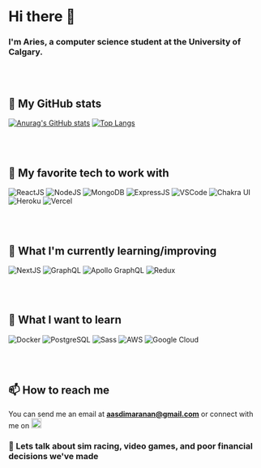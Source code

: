# Hi there 👋
### I'm Aries, a computer science student at the University of Calgary.

<br/>
<br/>


## 🔭 My GitHub stats
[![Anurag's GitHub stats](https://github-readme-stats.vercel.app/api?username=AD-Blue&theme=tokyonight)](https://github.com/anuraghazra/github-readme-stats)
[![Top Langs](https://github-readme-stats.vercel.app/api/top-langs/?username=AD-Blue&theme=tokyonight)](https://github.com/anuraghazra/github-readme-stats)

<br/>
<br/>

## 🌟 My favorite tech to work with
![ReactJS](https://img.shields.io/badge/-ReactJS-61DAFB?logo=react)
![NodeJS](https://img.shields.io/badge/-NodeJS-339933?logo=node-js)
![MongoDB](https://img.shields.io/badge/-MongoDB-47A248?logo=mongodb)
![ExpressJS](https://img.shields.io/badge/-ExpressJS-000000?logo=express)
![VSCode](https://img.shields.io/badge/-VSCode-007ACC?logo=visual-studio-code)
![Chakra UI](https://img.shields.io/badge/-Chakra%20UI-319795?logo=chakra-ui)
![Heroku](https://img.shields.io/badge/-Heroku-430098?logo=heroku)
![Vercel](https://img.shields.io/badge/-Vercel-000000?logo=vercel)

<br/>
<br/>

## 🌱 What I'm currently learning/improving
![NextJS](https://img.shields.io/badge/-NextJS-000000?logo=next-dot-js)
![GraphQL](https://img.shields.io/badge/-GraphQL-E434AA?logo=graphql)
![Apollo GraphQL](https://img.shields.io/badge/-Apollo%20GraphQL-311C87?logo=apollo-graphql)
![Redux](https://img.shields.io/badge/-Redux-764ABC?logo=redux)

<br/>
<br/>

## 🤔 What I want to learn
![Docker](https://img.shields.io/badge/-Docker-2496ED?logo=docker)
![PostgreSQL](https://img.shields.io/badge/-PostgreSQL-4169E1?logo=postgresql)
![Sass](https://img.shields.io/badge/-Sass-CC6699?logo=sass)
![AWS](https://img.shields.io/badge/-AWS-232F3E?logo=amazon-aws)
![Google Cloud](https://img.shields.io/badge/-Google%20Cloud-4285F4?logo=google-cloud)

<br/>
<br/>

## 📫 How to reach me
You can send me an email at **aasdimaranan@gmail.com** or connect with me on <a href="https://www.linkedin.com/in/aries-dimaranan-5664b91a1/"><img height="20" src="https://github.com/WaylonWalker/WaylonWalker/blob/main/icon/linkedin.png?raw=true"></a>


### 💬 Lets talk about sim racing, video games, and poor financial decisions we've made

<!--
**AD-Blue/AD-Blue** is a ✨ _special_ ✨ repository because its `README.md` (this file) appears on your GitHub profile.

Here are some ideas to get you started:

- 🔭 I’m currently working on ...
- 🌱 I’m currently learning ...
- 👯 I’m looking to collaborate on ...
- 🤔 I’m looking for help with ...
- 💬 Ask me about ...
- 📫 How to reach me: ...
- 😄 Pronouns: ...
- ⚡ Fun fact: ...
-->
